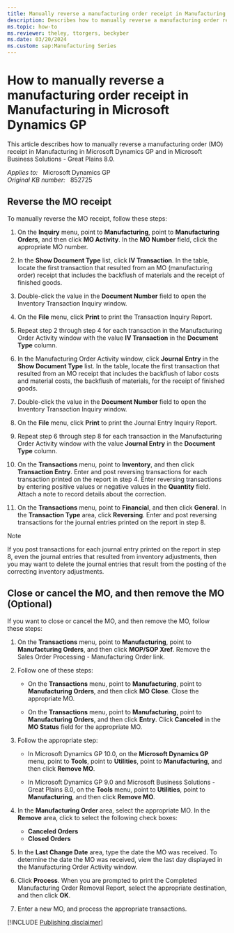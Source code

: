 ```yaml
---
title: Manually reverse a manufacturing order receipt in Manufacturing in Microsoft Dynamics GP
description: Describes how to manually reverse a manufacturing order receipt in Manufacturing in Microsoft Dynamics GP.
ms.topic: how-to
ms.reviewer: theley, ttorgers, beckyber
ms.date: 03/20/2024
ms.custom: sap:Manufacturing Series
---
```

# How to manually reverse a manufacturing order receipt in Manufacturing in Microsoft Dynamics GP

This article describes how to manually reverse a manufacturing order (MO) receipt in Manufacturing in Microsoft Dynamics GP and in Microsoft Business Solutions - Great Plains 8.0.

_Applies to:_ &nbsp; Microsoft Dynamics GP  
_Original KB number:_ &nbsp; 852725

## Reverse the MO receipt

To manually reverse the MO receipt, follow these steps:

1. On the **Inquiry** menu, point to **Manufacturing**, point to **Manufacturing Orders**, and then click **MO Activity**. In the **MO Number** field, click the appropriate MO number.

2. In the **Show Document Type** list, click **IV Transaction**. In the table, locate the first transaction that resulted from an MO (manufacturing order) receipt that includes the backflush of materials and the receipt of finished goods.

3. Double-click the value in the **Document Number** field to open the Inventory Transaction Inquiry window.

4. On the **File** menu, click **Print** to print the Transaction Inquiry Report.

5. Repeat step 2 through step 4 for each transaction in the Manufacturing Order Activity window with the value **IV Transaction** in the **Document Type** column.

6. In the Manufacturing Order Activity window, click **Journal Entry** in the **Show Document Type** list. In the table, locate the first transaction that resulted from an MO receipt that includes the backflush of labor costs and material costs, the backflush of materials, for the receipt of finished goods.

7. Double-click the value in the **Document Number** field to open the Inventory Transaction Inquiry window.

8. On the **File** menu, click **Print** to print the Journal Entry Inquiry Report.

9. Repeat step 6 through step 8 for each transaction in the Manufacturing Order Activity window with the value **Journal Entry** in the **Document Type** column.

10. On the **Transactions** menu, point to **Inventory**, and then click **Transaction Entry**. Enter and post reversing transactions for each transaction printed on the report in step 4. Enter reversing transactions by entering positive values or negative values in the **Quantity** field. Attach a note to record details about the correction.

11. On the **Transactions** menu, point to **Financial**, and then click **General**. In the **Transaction Type** area, click **Reversing**. Enter and post reversing transactions for the journal entries printed on the report in step 8.

> [!NOTE]
> If you post transactions for each journal entry printed on the report in step 8, even the journal entries that resulted from inventory adjustments, then you may want to delete the journal entries that result from the posting of the correcting inventory adjustments.

## Close or cancel the MO, and then remove the MO (Optional)

If you want to close or cancel the MO, and then remove the MO, follow these steps:

1. On the **Transactions** menu, point to **Manufacturing**, point to **Manufacturing Orders**, and then click **MOP/SOP Xref**. Remove the Sales Order Processing - Manufacturing Order link.

2. Follow one of these steps:

    - On the **Transactions** menu, point to **Manufacturing**, point to **Manufacturing Orders**, and then click **MO Close**. Close the appropriate MO.

    - On the **Transactions** menu, point to **Manufacturing**, point to **Manufacturing Orders**, and then click **Entry**. Click **Canceled** in the **MO Status** field for the appropriate MO.

3. Follow the appropriate step:

    - In Microsoft Dynamics GP 10.0, on the **Microsoft Dynamics GP** menu, point to **Tools**, point to **Utilities**, point to **Manufacturing**, and then click **Remove MO**.

    - In Microsoft Dynamics GP 9.0 and Microsoft Business Solutions - Great Plains 8.0, on the **Tools** menu, point to **Utilities**, point to **Manufacturing**, and then click **Remove MO**.

4. In the **Manufacturing Order** area, select the appropriate MO. In the **Remove** area, click to select the following check boxes:

    - **Canceled Orders**  
    - **Closed Orders**

5. In the **Last Change Date** area, type the date the MO was received. To determine the date the MO was received, view the last day displayed in the Manufacturing Order Activity window.

6. Click **Process**. When you are prompted to print the Completed Manufacturing Order Removal Report, select the appropriate destination, and then click **OK**.

7. Enter a new MO, and process the appropriate transactions.

[!INCLUDE [Publishing disclaimer](../../includes/publishing-disclaimer.md)]
